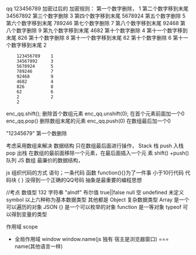 qq 123456789 加密过后的
    加密规则：
        第一个数字删除，  1
        第二个数字移到末尾   34567892
        第三个数字删除    3 
        第四个数字移到末尾   5678924
        第五个数字删除    5
        第六个数字移到末尾   789246
        第七个数字删除    7
        第八个数字移到末尾   92468
        第八个数字删除    9
        第九个数字移到末尾   4682
        第十个数字删除    4
        第十一个数字移到末尾 826
        第十个数字删除    8
        第十一个数字移到末尾 62
        第十个数字删除    6
        第十一个数字移到末尾 2




        123456789    1
        34567892     3
        5678924      5
        789246       7
        92468        9
        4682         4
        826          8
        62           6
        2            2
        2


enc_qq.shift();  删除首个数组元素
enc_qq.unshift(0);  在首个元素前面加一个0
enc_qq.pop()    删除数组末尾的元素
enc_qq.push(0)      在数组最后加一个0

"12345679" 第一个数删除

考虑采用数组来解决  数据结构
只在数组最后面进行操作， Stack 栈 push 入栈 pop 出栈
在数组的最前面移除一个元素，在最后面插入一个元
素 shift() +push()  队列 
JS 数组 最廉价的数据结构，


js 组织代码的方式
语句；一条代码
函数  function(){}为了一件事 小于10行代码
代码块 { }  没得到一个正确的QQ号码
抽象是最重要的编程思想

//考点
数值型 132
字符串  "alndf"
布尔值  true||false
null 空
undefined  未定义
symbol
以上六种称为基本数据类型
其他都是 Object  复杂数据类型
Array 是一个可以遍历的对象
JSON {}  是一个可以枚举的对象
function 是一等对象
typeof  可以得到变量的类型  

作用域 scope
- 全局作用域  window
    window.name(js 独有 宿主是浏览器窗口) ===
    name(其他语言一样)